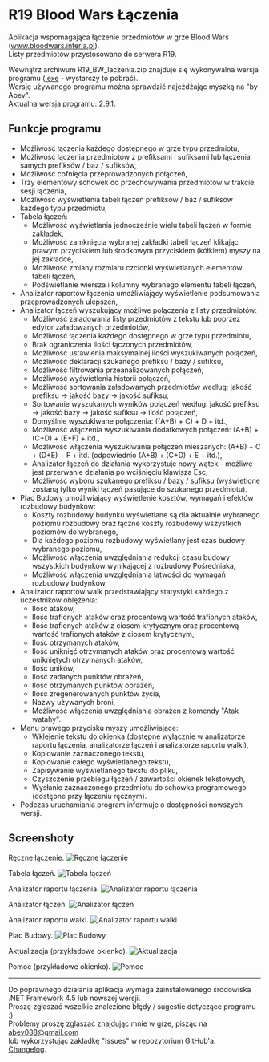 # R19 Blood Wars Łączenia
   
Aplikacja wspomagająca łączenie przedmiotów w grze Blood Wars (www.bloodwars.interia.pl).  
Listy przedmiotów przystosowano do serwera R19.  
   
Wewnątrz archiwum R19_BW_laczenia.zip znajduje się wykonywalna wersja programu ([.exe](https://github.com/Abev08/R19_BW_laczenia/raw/master/R19_BW_laczenia.zip) - wystarczy to pobrać).  
Wersję używanego programu można sprawdzić najeżdżając myszką na "by Abev".  
Aktualna wersja programu: 2.9.1.  
   
   
## Funkcje programu
 - Możliwość łączenia każdego dostępnego w grze typu przedmiotu,
 - Możliwość łączenia przedmiotów z prefiksami i sufiksami lub łączenia samych prefiksów / baz / sufiksów,
 - Możliwość cofnięcia przeprowadzonych połączeń,
 - Trzy elementowy schowek do przechowywania przedmiotów w trakcie sesji łączenia,
 - Możliwość wyświetlenia tabeli łączeń prefiksów / baz / sufiksów każdego typu przedmiotu,
 - Tabela łączeń:
   - Możliwość wyświetlania jednocześnie wielu tabeli łączeń w formie zakładek,
   - Możliwość zamknięcia wybranej zakładki tabeli łączeń klikając prawym przyciskiem lub środkowym przyciskiem (kółkiem) myszy na jej zakładce,
   - Możliwość zmiany rozmiaru czcionki wyświetlanych elementów tabeli łączeń,
   - Podświetlanie wiersza i kolumny wybranego elementu tabeli łączeń,
 - Analizator raportów łączenia umożliwiający wyświetlenie podsumowania przeprowadzonych ulepszeń,
 - Analizator łączeń wyszukujący możliwe połączenia z listy przedmiotów:
   - Możliwość załadowania listy przedmiotów z tekstu lub poprzez edytor załadowanych przedmiotów,
   - Możliwość łączenia każdego dostępnego w grze typu przedmiotu,
   - Brak ograniczenia ilości łączonych przedmiotów,
   - Możliwość ustawienia maksymalnej ilości wyszukiwanych połączeń,
   - Możliwość deklaracji szukanego prefiksu / bazy / sufiksu,
   - Możliwość filtrowania przeanalizowanych połączeń,
   - Możliwość wyświetlenia historii połączeń,
   - Możliwość sortowania załadowanych przedmiotów według: jakość prefiksu -> jakość bazy -> jakość sufiksu,
   - Sortowanie wyszukanych wyników połączeń według: jakość prefiksu -> jakość bazy -> jakość sufiksu -> ilość połączeń,
   - Domyślnie wyszukiwane połączenia: ((A+B) + C) + D + itd.,
   - Możliwość włączenia wyszukiwania dodatkowych połączeń: (A+B) + (C+D) + (E+F) + itd.,
   - Możliwość włączenia wyszukiwania połączeń mieszanych: (A+B) + C + (D+E) + F + itd. (odpowiednio (A+B) + (C+D) + E + itd.),
   - Analizator łączeń do działania wykorzystuje nowy wątek - możliwe jest przerwanie działania po wciśnięciu klawisza Esc,
   - Możliwość wyboru szukanego prefiksu / bazy / sufiksu (wyświetlone zostaną tylko wyniki łączeń pasujące do szukanego przedmiotu).
 - Plac Budowy umożliwiający wyświetlenie kosztów, wymagań i efektów rozbudowy budynków:
   - Koszty rozbudowy budynku wyświetlane są dla aktualnie wybranego poziomu rozbudowy oraz łączne koszty rozbudowy wszystkich poziomów do wybranego,
   - Dla każdego poziomu rozbudowy wyświetlany jest czas budowy wybranego poziomu,
   - Możliwość włączenia uwzględniania redukcji czasu budowy wszystkich budynków wynikającej z rozbudowy Pośredniaka,
   - Możliwość włączenia uwzględniania łatwości do wymagań rozbudowy budynków.
 - Analizator raportów walk przedstawiający statystyki każdego z uczestników oblężenia:
   - Ilość ataków,
   - Ilość trafionych ataków oraz procentową wartość trafionych ataków,
   - Ilość trafionych ataków z ciosem krytycznym oraz procentową wartość trafionych ataków z ciosem krytycznym,
   - Ilość otrzymanych ataków,
   - Ilość uniknięć otrzymanych ataków oraz procentową wartość unikniętych otrzymanych ataków,
   - Ilość uników,
   - Ilość zadanych punktów obrażeń,
   - Ilość otrzymanych punktów obrażeń,
   - Ilość zregenerowanych punktów życia,
   - Nazwy używanych broni,
   - Możliwość włączenia uwzględniania obrażeń z komendy "Atak watahy".
 - Menu prawego przycisku myszy umożliwiające:
   - Wklejenie tekstu do okienka (dostępne wyłącznie w analizatorze raportu łączenia, analizatorze łączeń i analizatorze raportu walki),
   - Kopiowanie zaznaczonego tekstu,
   - Kopiowanie całego wyświetlanego tekstu,
   - Zapisywanie wyświetlanego tekstu do pliku,
   - Czyszczenie przebiegu łączeń / zawartości okienek tekstowych,
   - Wysłanie zaznaczonego przedmiotu do schowka programowego (dostępne przy łączeniu ręcznym).
 - Podczas uruchamiania program informuje o dostępności nowszych wersji.   
   
   
   
## Screenshoty
Ręczne łączenie.
![Ręczne łączenie](Screenshots/Reczne_laczenie.png?raw=true "Ręczne łączenie")   
   
   
Tabela łączeń.
![Tabela łączeń](Screenshots/Tabela_laczen.png?raw=true "Tabela łączeń")   
   
   
Analizator raportu łączenia.
![Analizator raportu łączenia](Screenshots/Analizator_raportu_laczenia.png?raw=true "Analizator raportu łączenia")   
   
   
Analizator łączeń.
![Analizator łączeń](Screenshots/Analizator_laczen.png?raw=true "Analizator łączeń") 
   
   
Analizator raportu walki.
![Analizator raportu walki](Screenshots/Analizator_raportu_walki.png?raw=true "Analizator raportu walki") 
   
   
Plac Budowy.
![Plac Budowy](Screenshots/Plac_budowy.png?raw=true "Plac Budowy") 
   
   
Aktualizacja (przykładowe okienko).
![Aktualizacja](Screenshots/Aktualizacja.png?raw=true "Aktualizacja") 
   
   
Pomoc (przykładowe okienko).
![Pomoc](Screenshots/Pomoc.png?raw=true "Pomoc") 
   
   
   
--------------------------
   
   
Do poprawnego działania aplikacja wymaga zainstalowanego środowiska .NET Framework 4.5 lub nowszej wersji.  
Proszę zgłaszać wszelkie znalezione błędy / sugestie dotyczące programu :)  
Problemy proszę zgłaszać znajdując mnie w grze, pisząc na abev088@gmail.com  
lub wykorzystując zakładkę "Issues" w repozytorium GitHub'a.  
[Changelog](Changelog.txt). 